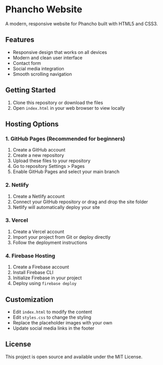 # Phancho Website

A modern, responsive website for Phancho built with HTML5 and CSS3.

## Features

- Responsive design that works on all devices
- Modern and clean user interface
- Contact form
- Social media integration
- Smooth scrolling navigation

## Getting Started

1. Clone this repository or download the files
2. Open `index.html` in your web browser to view locally

## Hosting Options

### 1. GitHub Pages (Recommended for beginners)
1. Create a GitHub account
2. Create a new repository
3. Upload these files to your repository
4. Go to repository Settings > Pages
5. Enable GitHub Pages and select your main branch

### 2. Netlify
1. Create a Netlify account
2. Connect your GitHub repository or drag and drop the site folder
3. Netlify will automatically deploy your site

### 3. Vercel
1. Create a Vercel account
2. Import your project from Git or deploy directly
3. Follow the deployment instructions

### 4. Firebase Hosting
1. Create a Firebase account
2. Install Firebase CLI
3. Initialize Firebase in your project
4. Deploy using `firebase deploy`

## Customization

- Edit `index.html` to modify the content
- Edit `styles.css` to change the styling
- Replace the placeholder images with your own
- Update social media links in the footer

## License

This project is open source and available under the MIT License. 